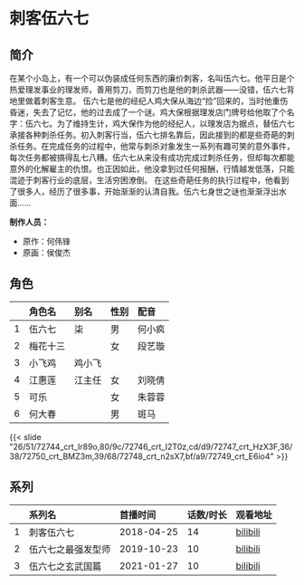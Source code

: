 # 刺客伍六七


## 简介

在某个小岛上，有一个可以伪装成任何东西的廉价刺客，名叫伍六七。他平日是个热爱理发事业的理发师，善用剪刀，而剪刀也是他的刺杀武器——没错，伍六七背地里做着刺客生意。 伍六七是他的经纪人鸡大保从海边“捡”回来的，当时他重伤昏迷，失去了记忆，他的过去成了一个谜。鸡大保根据理发店门牌号给他取了个名字：伍六七。为了维持生计，鸡大保作为他的经纪人，以理发店为据点，替伍六七承接各种刺杀任务。初入刺客行当，伍六七排名靠后，因此接到的都是些奇葩的刺杀任务。在完成任务的过程中，他常与刺杀对象发生一系列有趣可笑的意外事件，每次任务都被搞得乱七八糟。伍六七从来没有成功完成过刺杀任务，但却每次都能意外的化解雇主的仇恨。也正因如此，他没拿到过任何报酬，行情越发低落，只能混迹于刺客行业的底层，生活穷困潦倒。 在这些奇葩任务的执行过程中，他看到了很多人，经历了很多事，开始渐渐的认清自我。伍六七身世之谜也渐渐浮出水面……

**制作人员：**
- 原作：何伟锋
- 原画：侯俊杰

## 角色

|     |   角色名   |   别名  | 性别 |  配音  |
|:--- |:------  |:----      |:---  |:--   |
| 1 | 伍六七 | 柒 | 男 | 何小疯 |
| 2 | 梅花十三 |  | 女 | 段艺璇 |
| 3 | 小飞鸡 | 鸡小飞 |  |  |
| 4 | 江惠莲 | 江主任 | 女 | 刘晓倩 |
| 5 | 可乐 |  | 女 | 朱蓉蓉 |
| 6 | 何大春 |  | 男 | 斑马 |

{{< slide "26/51/72744_crt_Ir89o,80/9c/72746_crt_I2T0z,cd/d9/72747_crt_HzX3F,36/38/72750_crt_BMZ3m,39/68/72748_crt_n2sX7,bf/a9/72749_crt_E6io4" >}}

## 系列

|     |   系列名   |   首播时间  | 话数/时长  | 观看地址 |
|:---  |:------    |:----      |:---       |:---  |
| 1 | 刺客伍六七 | 2018-04-25 | 14 | [bilibili](https://www.bilibili.com/bangumi/play/ss6360)  |
| 2 | 伍六七之最强发型师 | 2019-10-23 | 10 | [bilibili](https://www.bilibili.com/bangumi/play/ss28510)  |
| 3 | 伍六七之玄武国篇 | 2021-01-27 | 10 | [bilibili](https://www.bilibili.com/bangumi/play/ss36594)  |



